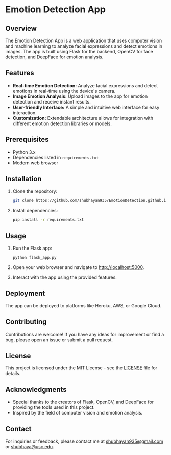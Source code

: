 # Emotion Detection App

## Overview

The Emotion Detection App is a web application that uses computer vision and machine learning to analyze facial expressions and detect emotions in images. The app is built using Flask for the backend, OpenCV for face detection, and DeepFace for emotion analysis.

## Features

- **Real-time Emotion Detection:** Analyze facial expressions and detect emotions in real-time using the device's camera.
- **Image Emotion Analysis:** Upload images to the app for emotion detection and receive instant results.
- **User-friendly Interface:** A simple and intuitive web interface for easy interaction.
- **Customization:** Extendable architecture allows for integration with different emotion detection libraries or models.

## Prerequisites

- Python 3.x
- Dependencies listed in `requirements.txt`
- Modern web browser

## Installation

1. Clone the repository:

    ```bash
    git clone https://github.com/shubhayan935/EmotionDetection.github.io.git
    ```

2. Install dependencies:

    ```bash
    pip install -r requirements.txt
    ```

## Usage

1. Run the Flask app:

    ```bash
    python flask_app.py
    ```

2. Open your web browser and navigate to [http://localhost:5000](http://localhost:5000).

3. Interact with the app using the provided features.


## Deployment

The app can be deployed to platforms like Heroku, AWS, or Google Cloud.

## Contributing

Contributions are welcome! If you have any ideas for improvement or find a bug, please open an issue or submit a pull request.

## License

This project is licensed under the MIT License - see the [LICENSE](LICENSE) file for details.

## Acknowledgments

- Special thanks to the creators of Flask, OpenCV, and DeepFace for providing the tools used in this project.
- Inspired by the field of computer vision and emotion analysis.

## Contact

For inquiries or feedback, please contact me at shubhayan935@gmail.com or shubhaya@usc.edu.
